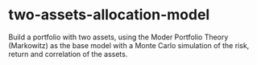 # two-assets-allocation-model
Build a portfolio with two assets, using the Moder Portfolio Theory (Markowitz) as the base model with a Monte Carlo simulation of the risk, return and correlation of the assets.
